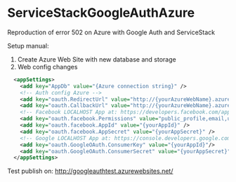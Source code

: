 # ServiceStackGoogleAuthAzure
Reproduction of error 502 on Azure with Google Auth and ServiceStack

Setup manual:
1. Create Azure Web Site with new database and storage
2. Web config changes
```XML
  <appSettings>
	<add key="AppDb" value="{Azure connection string}" />
    <!-- Auth config Azure -->
    <add key="oauth.RedirectUrl" value="http://{yourAzureWebName}.azurewebsites.net/" />
    <add key="oauth.CallbackUrl" value="http://{yourAzureWebName}.azurewebsites.net/api/auth/{0}" />
    <!-- Facebook LOCALHOST App at: https://developers.facebook.com/apps -->
    <add key="oauth.facebook.Permissions" value="public_profile,email,user_friends" />
    <add key="oauth.facebook.AppId" value="{yourAppId}" />
    <add key="oauth.facebook.AppSecret" value="{yourAppSecret}" />
    <!-- Google LOCALHOST App at: https://console.developers.google.com/project -->
    <add key="oauth.GoogleOAuth.ConsumerKey" value="{yourAppId}"/>
    <add key="oauth.GoogleOAuth.ConsumerSecret" value="{yourAppSecret}" />
  </appSettings>	
```

Test publish on: http://googleauthtest.azurewebsites.net/
